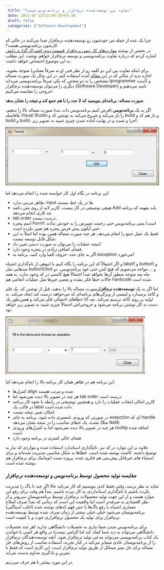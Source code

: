 ```yaml
---
 title: "تفاوت بین توسعه‌دهنده نرم‌افزار و برنامه‌نویس چیست؟" 
 date: 2013-07-22T22:04:35+03:30
 draft: false 
 categories: ["Software Development"]
---
```




چرا یک عده از جمله من خودشون رو توسعه‌دهنده نرم‌افزار صدا می‌کنند در حالی که کارشون برنامه‌نویسی هست؟   
در بخشی از نوشته [مهارت‌های کار تیمی نرم‌افزار قسمت دوم: اشتراک گذاری دانش](/post/6-مهارت-های-کار-تیمی-نرم-افزار-قسمت-دوم--اشتراک-گذاری-دانش/) اشاره کردم که درباره تفاوت برنامه‌نویسی و توسعه نرم‌افزار خواهم نوشت. این مطلب به این موضوع اختصاص خواهد داشت.

برای اینکه تفاوت بین این دو کلمه رو از نظر فنی (و نه صرفاً معنایی) متوجه بشوید، اجازه بدید از مثالی که در [این مقاله](http://www.codeproject.com/Articles/608871/Programming-Vs-Software-Development) آمده استفاده کنم. در این مثال یک صورت مساله مشخص را به دو شخص که یکی صرفاً برنامه‌نویسی می‌داند (programmer است) و دیگری را می‌توان توسعه‌دهنده نرم‌افزار (Software Developer) نامید می‌دهیم و خروجی را مقایسه می‌کنیم:



**صورت مساله: برنامه‌ای بنویسید که 2 عدد را با هم جمع کند و نتیجه را نشان بدهد.**



اگر به یک **برنامه‌نویس** (فرض کنیم برنامه‌نویس دات نت) صورت مساله بالا را بدهیم، بلافاصله Visual Studio را باز می‌کنه و شروع می‌کنه به نوشتن کد و build و باز هم کد و build و build‌، اجرا و تست و در نهایت آماده شدن چیزی شبیه به تصویر زیر:



![](/oldimg/Programming1.jpg)



این برنامه در نگاه اول کار خواسته شده را انجام می‌دهد اما:


- ظاهر مرتبی ندارد، input ها در یک خط نیستند.
- هیچی توضیحی در کار نیست، کاربر لابد از روی متن دکمه Add باید بفهمد که برنامه چه کاری انجام می‌دهد.
- tab order درست نیست.
- اسم پنجره Form1 است! یعنی برنامه‌نویس حتی زحمت تغییرش را به خودش نداده. حتی آیکون پیش فرض پنجره هم تغییر نکرده است.
- فقط یک عمل جمع را انجام می‌دهد، هر چند صورت مساله همین بوده اما اصلاً به این شکل قابل توسعه نیست.
- نتیجه عملیات را می‌توان به صورت دستی تغییر داد!
- فضای اضافی زیادی در پنجره وجود دارد.
- اگر به جای عدد، حروف الفبا وارد کنید، برنامه به exception می‌خورد!



و اگر احتمالاً کد این برنامه را نگاه کنیم با انبوهی از نام‌گذاری اشتباه label1 و button1 و متدهایی مثل button1click و ... مواجه می‌شویم که هیچ کس حتی خود برنامه‌نویس، دو ماه بعد متوجه منطق آن‌ها نخواهد شد! احتمالاً هیچ کامنتی در کد وجود ندارد، به همه حالات خطا فکر نشده و بعضی چیزها مثل عملیات انجامی هم hardcode شده است.



اما اگر به یک **توسعه‌دهنده نرم‌افزار**صورت مساله بالا را بدهید، قبل از نوشتن کد، یک قلم و کاغذ برمیدارد و لیستی از ویژگی‌های برنامه‌ای که می‌خواهد درست کند ایجاد می‌کند. به خطاهای احتمالی فکر می‌کند و همین‌طور یک UI اولیه بر روی کاغذ ترسیم می‌کند. بعد دست به کار نوشتن برنامه می‌شود و خروجی‌اش احتمالاً چیزی شبیه به تصویر زیر خواهد بود:



![](/oldimg/Softwaredev1.jpg)



این برنامه هم در ظاهر همان کار برنامه بالا را انجام می‌دهد اما:


- کنترل‌ها align شده و مرتب هستند.
- هر چند در تصویر بالا دیده نمی‌شود اما tab order درست است.
- کاربر امکان انتخاب عملیات را دارد و همچنین توضیحی در رابطه با نحوه کار برنامه در قالب یک label داده شده است.
- امکان تغییر نتیجه نیست.
- در صورتی که ورودی نامعتبری داده شود، برنامه به جای exepction ای که handle نشده، یک خطای مناسب را در نتیجه نشان می‌دهد (مثلاً NaN)
- هر چند در تصویر بالا دیده نمی‌شود اما به کنترل‌های ورودی tooltip اضافه شده است.
- فضای خالی کمتری در برنامه وجود دارد.



علاوه بر این موارد در کد نیز، نام‌گذاری استاندارد استفاده شده و مواردی که نیاز به توضیح داشته، کامنت نوشته شده است. خطاها به شکل مناسبی مدیریت شده‌اند و برای استثناء های غیرقابل پیش‌بینی هم فکری شده. پروژه تست اتوماتیک برای نرم‌افزار هم نوشته شده است.



### مقایسه تولید محصول توسط برنامه‌نویس و توسعه‌دهنده نرم‌افزار



شاید به نظر برسد، وقتی فقط کدی بنویسیم که کار می‌کند حالا اگر چند تا باگ را مدیریت نکرده باشیم یا نام‌گذاری استانداردی به کار نبرده باشیم، بعداً هم وقت برای رفع این موارد هست و از این جهت تولید محصولات نرم‌افزار توسط برنامه‌نویسان سریع‌تر و از نظر اقتصادی به صرفه‌تر است اما واقعیت این است که زمانی که بعداً صرف اصلاح معماری اشتباه یا رفع باگ‌ها یا حتی فهم کدهای نوشته ‌شده (اغلب اسپاگتی) برنامه‌نویسان می‌شود خیلی خیلی بیشتر از زمان صرف شده توسط توسعه‌دهنده نرم‌افزار برای تولید یک محصول نرم‌افزاری خوب و با کیفیت است.



برای برنامه‌نویس شدن شما نیازی به تحصیلات دانشگاهی ندارید (هر چند تحصیلات دانشگاهی می‌تواند به دید شما کمک کند اما الزامی نیست) در واقع هر کسی با خواندن یک کتاب برنامه‌نویسی می‌تواند مدعی تولید نرم‌افزار شود، آنچه توسعه‌دهندگان نرم‌افزار را از برنامه‌نویسان عادی متمایز می‌کند در کنار تجربه، استفاده مناسب از روش‌های حل مساله برای حل تمیز مسائل از طریق تولید نرم‌افزار است. این کاری است که فقط با تمرین و یادگیری مداوم بدست می‌آید.



در این مورد بیشتر با هم حرف می‌زنیم.

